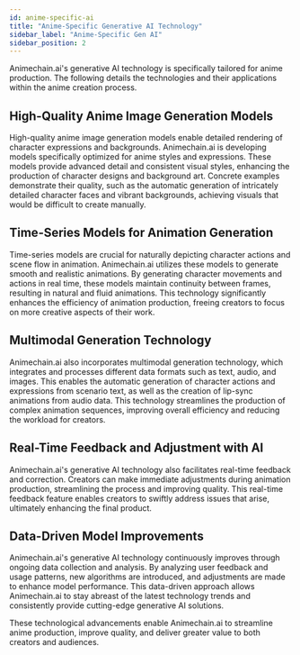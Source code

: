 ```yaml
---
id: anime-specific-ai
title: "Anime-Specific Generative AI Technology"
sidebar_label: "Anime-Specific Gen AI"
sidebar_position: 2
---
```


Animechain.ai's generative AI technology is specifically tailored for anime production. The following details the technologies and their applications within the anime creation process.


## High-Quality Anime Image Generation Models

High-quality anime image generation models enable detailed rendering of character expressions and backgrounds. Animechain.ai is developing models specifically optimized for anime styles and expressions. These models provide advanced detail and consistent visual styles, enhancing the production of character designs and background art. Concrete examples demonstrate their quality, such as the automatic generation of intricately detailed character faces and vibrant backgrounds, achieving visuals that would be difficult to create manually.


## Time-Series Models for Animation Generation

Time-series models are crucial for naturally depicting character actions and scene flow in animation. Animechain.ai utilizes these models to generate smooth and realistic animations. By generating character movements and actions in real time, these models maintain continuity between frames, resulting in natural and fluid animations. This technology significantly enhances the efficiency of animation production, freeing creators to focus on more creative aspects of their work.


## Multimodal Generation Technology

Animechain.ai also incorporates multimodal generation technology, which integrates and processes different data formats such as text, audio, and images. This enables the automatic generation of character actions and expressions from scenario text, as well as the creation of lip-sync animations from audio data. This technology streamlines the production of complex animation sequences, improving overall efficiency and reducing the workload for creators.


## Real-Time Feedback and Adjustment with AI

Animechain.ai's generative AI technology also facilitates real-time feedback and correction. Creators can make immediate adjustments during animation production, streamlining the process and improving quality. This real-time feedback feature enables creators to swiftly address issues that arise, ultimately enhancing the final product.


## Data-Driven Model Improvements

Animechain.ai's generative AI technology continuously improves through ongoing data collection and analysis. By analyzing user feedback and usage patterns, new algorithms are introduced, and adjustments are made to enhance model performance. This data-driven approach allows Animechain.ai to stay abreast of the latest technology trends and consistently provide cutting-edge generative AI solutions.

These technological advancements enable Animechain.ai to streamline anime production, improve quality, and deliver greater value to both creators and audiences.
